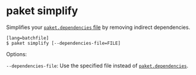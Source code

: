 # paket simplify

Simplifies your [`paket.dependencies` file](dependencies-file.html) by removing indirect dependencies.

    [lang=batchfile]
    $ paket simplify [--dependencies-file=FILE]

Options:

  `--dependencies-file`: Use the specified file instead of [`paket.dependencies`](dependencies-file.html).